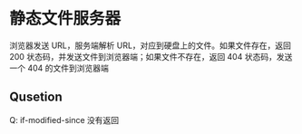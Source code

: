 # 静态文件服务器

浏览器发送 URL，服务端解析 URL，对应到硬盘上的文件。如果文件存在，返回 200 状态码，并发送文件到浏览器端；如果文件不存在，返回 404 状态码，发送一个 404 的文件到浏览器端

## Qusetion
Q: if-modified-since 没有返回